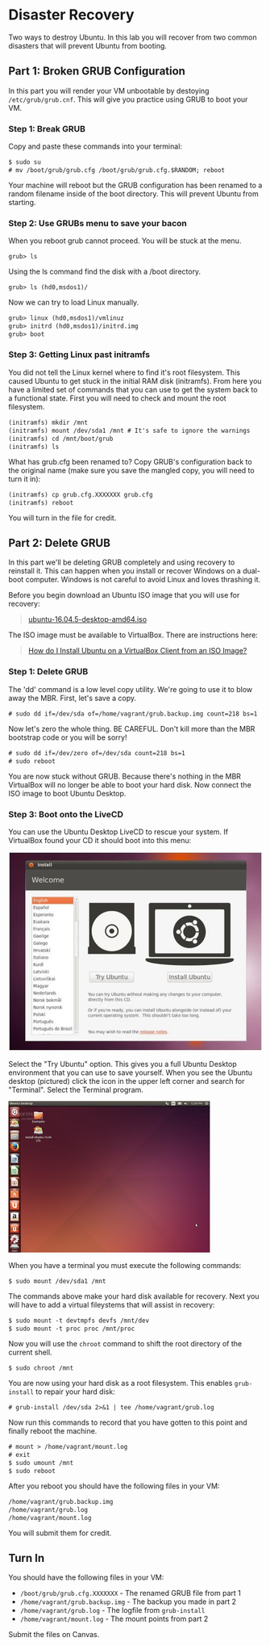 # Disaster Recovery 

Two ways to destroy Ubuntu. In this lab you will recover from two common disasters that will prevent Ubuntu from booting.

## Part 1: Broken GRUB Configuration

In this part you will render your VM unbootable by destoying `/etc/grub/grub.cnf`. This will give you practice using GRUB to boot your VM. 

### Step 1: Break GRUB 

Copy and paste these commands into your terminal:

```
$ sudo su
# mv /boot/grub/grub.cfg /boot/grub/grub.cfg.$RANDOM; reboot
```

Your machine will reboot but the GRUB configuration has been renamed to a random filename inside of the boot directory. This will prevent Ubuntu from starting.

### Step 2: Use GRUBs menu to save your bacon

When you reboot grub cannot proceed. You will be stuck at the menu. 

```
grub> ls 
```

Using the ls command find the disk with a /boot directory. 

```
grub> ls (hd0,msdos1)/ 
```

Now we can try to load Linux manually.

```
grub> linux (hd0,msdos1)/vmlinuz
grub> initrd (hd0,msdos1)/initrd.img
grub> boot
```

### Step 3: Getting Linux past initramfs

You did not tell the Linux kernel where to find it's root filesystem. This caused Ubuntu to get stuck in the initial RAM disk (initramfs). From here you have a limited set of commands that you can use to get the system back to a functional state. First you will need to check and mount the root filesystem.

```
(initramfs) mkdir /mnt
(initramfs) mount /dev/sda1 /mnt # It's safe to ignore the warnings
(initramfs) cd /mnt/boot/grub
(initramfs) ls
```

What has grub.cfg been renamed to? Copy GRUB's configuration back to the original name (make sure you save the mangled copy, you will need to turn it in):

```
(initramfs) cp grub.cfg.XXXXXXX grub.cfg
(initramfs) reboot
```

You will turn in the file for credit.

## Part 2: Delete GRUB 

In this part we'll be deleting GRUB completely and using recovery to reinstall it. This can happen when you install or recover Windows on a dual-boot computer. Windows is not careful to avoid Linux and loves thrashing it. 

Before you begin download an Ubuntu ISO image that you will use for recovery: 

> [ubuntu-16.04.5-desktop-amd64.iso](http://releases.ubuntu.com/16.04.5/ubuntu-16.04.5-desktop-amd64.iso)

The ISO image must be available to VirtualBox. There are instructions here: 

> [How do I Install Ubuntu on a VirtualBox Client from an ISO Image?](https://askubuntu.com/questions/64915/how-do-i-install-ubuntu-on-a-virtualbox-client-from-an-iso-image)

### Step 1: Delete GRUB

The 'dd' command is a low level copy utility. We're going to use it to blow away the MBR. First, let's save a copy.

```
# sudo dd if=/dev/sda of=/home/vagrant/grub.backup.img count=218 bs=1
```

Now let's zero the whole thing. BE CAREFUL. Don't kill more than the MBR bootstrap code or you will be sorry!

```
# sudo dd if=/dev/zero of=/dev/sda count=218 bs=1
# sudo reboot
```

You are now stuck without GRUB. Because there's nothing in the MBR VirtualBox will no longer be able to boot your hard disk. Now connect the ISO image to boot Ubuntu Desktop. 

### Step 3: Boot onto the LiveCD 

You can use the Ubuntu Desktop LiveCD to rescue your system. If VirtualBox found your CD it should boot into this menu:

![image](../images/select_try_ubuntu_to_start.jpg)

Select the "Try Ubuntu" option. This gives you a full Ubuntu Desktop environment that you can use to save yourself. When you see the Ubuntu desktop (pictured) click the icon in the upper left corner and search for "Terminal". Select the Terminal program.

![image](../images/ubuntu_trusty_tahr_1f0aa.jpg)

When you have a terminal you must execute the following commands:

```
$ sudo mount /dev/sda1 /mnt
```

The commands above make your hard disk available for recovery. Next you will have to add a virtual fileystems that will assist in recovery:

```
$ sudo mount -t devtmpfs devfs /mnt/dev 
$ sudo mount -t proc proc /mnt/proc
```

Now you will use the `chroot` command to shift the root directory of the current shell.

```
$ sudo chroot /mnt
```

You are now using your hard disk as a root filesystem. This enables `grub-install` to repair your hard disk:

```
# grub-install /dev/sda 2>&1 | tee /home/vagrant/grub.log
```

Now run this commands to record that you have gotten to this point and finally reboot the machine.

```
# mount > /home/vagrant/mount.log
# exit
$ sudo umount /mnt
$ sudo reboot
```

After you reboot you should have the following files in your VM:

```
/home/vagrant/grub.backup.img
/home/vagrant/grub.log
/home/vagrant/mount.log
```

You will submit them for credit.

## Turn In 

You should have the following files in your VM:

  * `/boot/grub/grub.cfg.XXXXXXX` - The renamed GRUB file from part 1
  * `/home/vagrant/grub.backup.img` - The backup you made in part 2
  * `/home/vagrant/grub.log` - The logfile from `grub-install`
  * `/home/vagrant/mount.log` - The mount points from part 2
  
Submit the files on Canvas.
